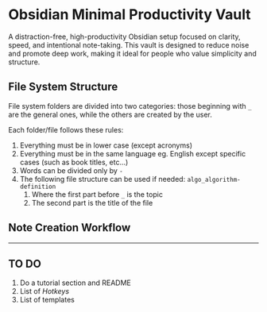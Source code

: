# Obsidian Minimal Productivity Vault

A distraction-free, high-productivity Obsidian setup focused on clarity, speed, and intentional note-taking. This vault is designed to reduce noise and promote deep work, making it ideal for people who value simplicity and structure.

## File System Structure

File system folders are divided into two categories: those beginning with `_` are the general ones, while the others are created by the user. 

Each folder/file follows these rules:
1. Everything must be in lower case (except acronyms)
2. Everything must be in the same language eg. English except specific cases (such as book titles, etc...)
3. Words can be divided only by `-`
4. The following file structure can be used if needed: `algo_algorithm-definition`
	1. Where the first part before `_` is the topic
	2. The second part is the title of the file

## Note Creation Workflow















---
## TO DO

1. Do a tutorial section and README
2. List of *Hotkeys*
3. List of templates
